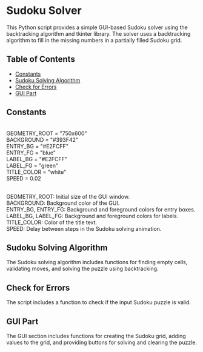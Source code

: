 # Sudoku Solver

This Python script provides a simple GUI-based Sudoku solver using the backtracking algorithm and tkinter library. The solver uses a backtracking algorithm to fill in the missing numbers in a partially filled Sudoku grid.

## Table of Contents
- [Constants](#constants)
- [Sudoku Solving Algorithm](#sudoku-solving-algorithm)
- [Check for Errors](#check-for-errors)
- [GUI Part](#gui-part)

## Constants

<br>GEOMETRY_ROOT = "750x600"
<br>BACKGROUND = "#393F42"
<br>ENTRY_BG = "#E2FCFF"
<br>ENTRY_FG = "blue"
<br>LABEL_BG = "#E2FCFF"
<br>LABEL_FG = "green"
<br>TITLE_COLOR = "white"
<br>SPEED = 0.02

<br>GEOMETRY_ROOT: Initial size of the GUI window.
<br>BACKGROUND: Background color of the GUI.
<br>ENTRY_BG, ENTRY_FG: Background and foreground colors for entry boxes.
<br>LABEL_BG, LABEL_FG: Background and foreground colors for labels.
<br>TITLE_COLOR: Color of the title text.
<br>SPEED: Delay between steps in the Sudoku solving animation.

## Sudoku Solving Algorithm
The Sudoku solving algorithm includes functions for finding empty cells, validating moves, and solving the puzzle using backtracking.

## Check for Errors
The script includes a function to check if the input Sudoku puzzle is valid.

## GUI Part
The GUI section includes functions for creating the Sudoku grid, adding values to the grid, and providing buttons for solving and clearing the puzzle.